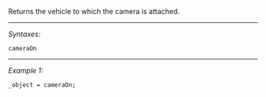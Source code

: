 Returns the vehicle to which the camera is attached.


---
*Syntaxes:*

`cameraOn`

---
*Example 1:*

```sqf
_object = cameraOn;
```
